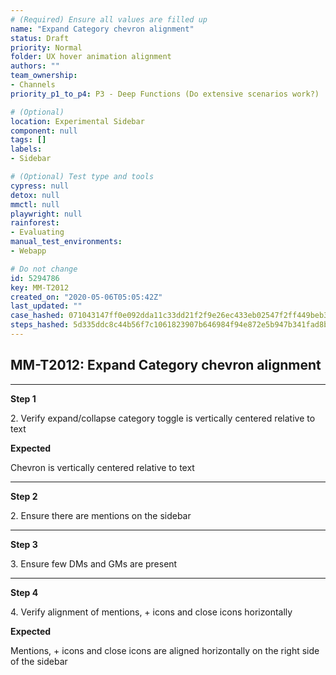 ```yaml
---
# (Required) Ensure all values are filled up
name: "Expand Category chevron alignment"
status: Draft
priority: Normal
folder: UX hover animation alignment
authors: ""
team_ownership: 
- Channels
priority_p1_to_p4: P3 - Deep Functions (Do extensive scenarios work?)

# (Optional)
location: Experimental Sidebar
component: null
tags: []
labels: 
- Sidebar

# (Optional) Test type and tools
cypress: null
detox: null
mmctl: null
playwright: null
rainforest: 
- Evaluating
manual_test_environments: 
- Webapp

# Do not change
id: 5294786
key: MM-T2012
created_on: "2020-05-06T05:05:42Z"
last_updated: ""
case_hashed: 071043147ff0e092dda11c33dd21f2f9e26ec433eb02547f2ff449beb3b083ce5bfbef99aa4c7c1b81ece5675c498a86
steps_hashed: 5d335ddc8c44b56f7c1061823907b646984f94e872e5b947b341fad8bbc1a46da24dae088b0d43ccabeb1301370a91a3
---
```


<!-- (Auto-generated) Based on frontmatter's "key" and "name" -->

## MM-T2012: Expand Category chevron alignment

---

**Step 1**

2\. Verify expand/collapse category toggle is vertically centered relative to text

**Expected**

Chevron is vertically centered relative to text

---

**Step 2**

2\. Ensure there are mentions on the sidebar

---

**Step 3**

3\. Ensure few DMs and GMs are present

---

**Step 4**

4\. Verify alignment of mentions, + icons and close icons horizontally

**Expected**

Mentions, + icons and close icons are aligned horizontally on the right side of the sidebar
